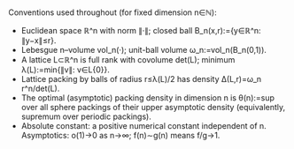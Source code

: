 Conventions used throughout (for fixed dimension n∈ℕ):
- Euclidean space ℝ^n with norm ∥·∥; closed ball B_n(x,r):={y∈ℝ^n: ∥y−x∥≤r}.
- Lebesgue n–volume vol_n(·); unit-ball volume ω_n:=vol_n(B_n(0,1)).
- A lattice L⊂ℝ^n is full rank with covolume det(L); minimum λ(L):=min{∥v∥: v∈L\{0}}.
- Lattice packing by balls of radius r≤λ(L)/2 has density Δ(L,r)=ω_n r^n/det(L).
- The optimal (asymptotic) packing density in dimension n is θ(n):=sup over all sphere packings of their upper asymptotic density (equivalently, supremum over periodic packings).
- Absolute constant: a positive numerical constant independent of n. Asymptotics: o(1)→0 as n→∞; f(n)∼g(n) means f/g→1.